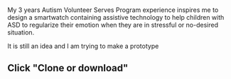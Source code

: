 ### 

My 3 years Autism Volunteer Serves Program experience inspires me to design a smartwatch containing assistive technology to help children with ASD to regularize their emotion when they are in stressful or no-desired situation.

It is still an idea and I am trying to make a prototype


## Click "Clone or download"

